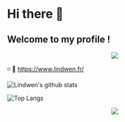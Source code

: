 # Hi there 👋
## Welcome to my profile !

<p align="center">
  <a href="https://skillicons.dev">
    <img src="https://skillicons.dev/icons?i=bash,powershell,kubernetes,docker,grafana,prometheus,linux,nginx,vim,html,css,go,js,nodejs" />
  </a>
</p>

◽ 🧷 https://www.lindwen.fr/

![Lindwen's github stats](https://github-readme-stats.vercel.app/api?username=Lindwen&show_icons=true&hide_border=true&theme=react&cache_seconds=1800&include_all_commits=true&count_private=true&line_height=20px) 

![Top Langs](https://github-readme-stats.vercel.app/api/top-langs/?username=Lindwen&layout=compact&theme=react&cache_seconds=1800&langs_count=10&hide_border=true)

<p align="center"><img src="https://img.shields.io/github/followers/Lindwen?label=Follow&color=blueviolet&style=flat&logo=GitHub" /></p>

